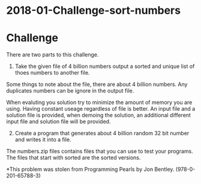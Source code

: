 # 2018-01-Challenge-sort-numbers

# Challenge

There are two parts to this challenge.

1. Take the given file of 4 billion numbers output a sorted and unique list of thoes numbers to another file.

Some things to note about the file, there are about 4 billion numbers. 
Any duplicates numbers can be ignore in the output file. 

When evaluting you solution try to minimize the amount of memory you are using.
Having constant useage regardless of file is better.
An input file and a solution file is provided, when demoing the solution, 
an additional different input file and solution file will be provided.

2.  Create a program that generates about 4 billion random 32 bit number and
writes it into a file.


The numbers.zip files contains files that you can use to test your programs.
The files that start with sorted are the sorted versions.

*This problem was stolen from Programming Pearls by Jon Bentley.  (978-0-201-65788-3)

